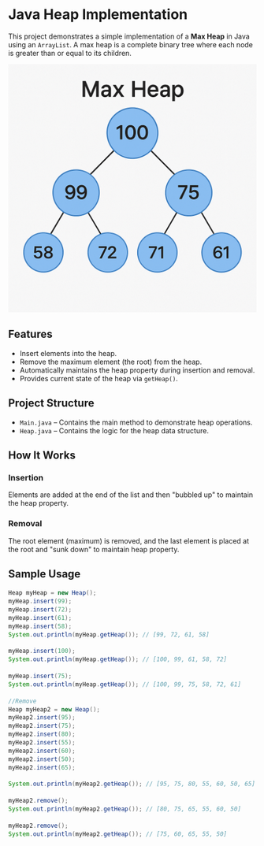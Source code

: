 # Java Heap Implementation

This project demonstrates a simple implementation of a **Max Heap** in Java using an `ArrayList`. A max heap is a complete binary tree where each node is greater than or equal to its children.

![Max Heap](./images/max-heap.png)

## Features

- Insert elements into the heap.
- Remove the maximum element (the root) from the heap.
- Automatically maintains the heap property during insertion and removal.
- Provides current state of the heap via `getHeap()`.

## Project Structure

- `Main.java` – Contains the main method to demonstrate heap operations.
- `Heap.java` – Contains the logic for the heap data structure.

## How It Works

### Insertion

Elements are added at the end of the list and then "bubbled up" to maintain the heap property.

### Removal

The root element (maximum) is removed, and the last element is placed at the root and "sunk down" to maintain heap property.

## Sample Usage

```java
Heap myHeap = new Heap();
myHeap.insert(99);
myHeap.insert(72);
myHeap.insert(61);
myHeap.insert(58);
System.out.println(myHeap.getHeap()); // [99, 72, 61, 58]

myHeap.insert(100);
System.out.println(myHeap.getHeap()); // [100, 99, 61, 58, 72]

myHeap.insert(75);
System.out.println(myHeap.getHeap()); // [100, 99, 75, 58, 72, 61]

//Remove
Heap myHeap2 = new Heap();
myHeap2.insert(95);
myHeap2.insert(75);
myHeap2.insert(80);
myHeap2.insert(55);
myHeap2.insert(60);
myHeap2.insert(50);
myHeap2.insert(65);

System.out.println(myHeap2.getHeap()); // [95, 75, 80, 55, 60, 50, 65]

myHeap2.remove();
System.out.println(myHeap2.getHeap()); // [80, 75, 65, 55, 60, 50]

myHeap2.remove();
System.out.println(myHeap2.getHeap()); // [75, 60, 65, 55, 50]
